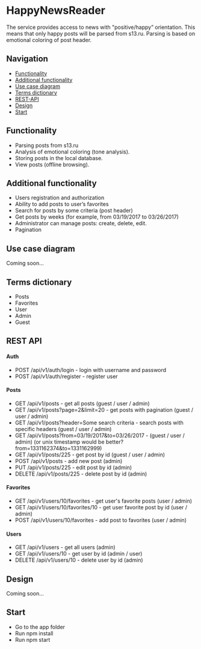 # HappyNewsReader

The service provides access to news with "positive/happy” orientation. This means that only happy posts will be parsed from s13.ru. Parsing is based on emotional coloring of post header. 

## Navigation

* [Functionality](#functionality)
* [Additional functionality](#additional-functionality)
* [Use case diagram](#use-case-diagram)
* [Terms dictionary](#terms-dictionary)
* [REST-API](#rest-api)
* [Design](#design)
* [Start](#start)

## Functionality

* Parsing posts from s13.ru
* Analysis of emotional coloring (tone analysis).
* Storing posts in the local database.
* View posts (offline browsing).

## Additional functionality

* Users registration and authorization
* Ability to add posts to user’s favorites
* Search for posts by some criteria (post header)
* Get posts by weeks (for example, from 03/19/2017 to 03/26/2017)
* Administrator can manage posts: create, delete, edit.
* Pagination

## Use case diagram

Coming soon...

## Terms dictionary

* Posts
* Favorites
* User
* Admin
* Guest

## REST API

#### Auth

* POST /api/v1/auth/login - login with username and password
* POST /api/v1/auth/register - register user

#### Posts

* GET /api/v1/posts - get all posts (guest / user / admin)
* GET /api/v1/posts?page=2&limit=20 - get posts with pagination (guest / user / admin)
* GET /api/v1/posts?header=Some search criteria - search posts with specific headers (guest / user / admin)
* GET /api/v1/posts?from=03/19/2017&to=03/26/2017 - (guest / user / admin) (or unix timestamp would be better? from=1331162374&to=1331162999)
* GET /api/v1/posts/225 - get post by id (guest / user / admin)
* POST /api/v1/posts - add new post (admin)
* PUT /api/v1/posts/225 - edit post by id (admin)
* DELETE /api/v1/posts/225 - delete post by id (admin)

#### Favorites

* GET /api/v1/users/10/favorites - get user's favorite posts (user / admin)
* GET /api/v1/users/10/favorites/10 - get user favorite post by id (user / admin)
* POST /api/v1/users/10/favorites - add post to favorites (user / admin)

#### Users

* GET /api/v1/users - get all users (admin)
* GET /api/v1/users/10 - get user by id (admin / user)
* DELETE /api/v1/users/10 - delete user by id (admin)

## Design

Coming soon...

## Start

* Go to the app folder
* Run npm install
* Run npm start
